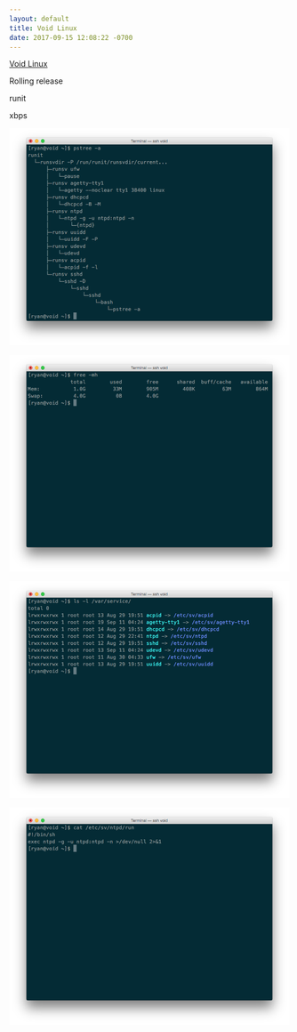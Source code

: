 ```yaml
---
layout: default
title: Void Linux
date: 2017-09-15 12:08:22 -0700
---
```


<a href="https://www.voidlinux.eu/" target="_blank">Void Linux</a>

Rolling release

runit

xbps

![void1.png](https://raw.githubusercontent.com/33b5e5/33b5e5.github.io/master/_images/void1.png)

![void2.png](https://raw.githubusercontent.com/33b5e5/33b5e5.github.io/master/_images/void2.png)

![void3.png](https://raw.githubusercontent.com/33b5e5/33b5e5.github.io/master/_images/void3.png)

![void4.png](https://raw.githubusercontent.com/33b5e5/33b5e5.github.io/master/_images/void4.png)
